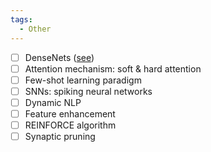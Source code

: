 ```yaml
---
tags:
  - Other
---
```

- [ ] DenseNets ([see](https://towardsdatascience.com/understanding-and-visualizing-densenets-7f688092391a))
- [ ] Attention mechanism: soft & hard attention
- [ ] Few-shot learning paradigm
- [ ] SNNs: spiking neural networks
- [ ] Dynamic NLP
- [ ] Feature enhancement
- [ ] REINFORCE algorithm
- [ ] Synaptic pruning